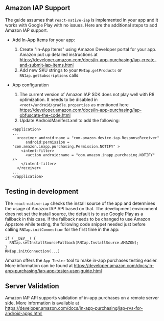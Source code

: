 Amazon IAP Support
------------------
The guide assumes that `react-native-iap` is implemented in your app and it works with Google Play with no issues.
Here are the additional steps to add Amazon IAP support.
- Add In-App Items for your app:
  1. Create "In-App Items" using Amazon Developer portal for your app. Amazon put up detailed instructions at https://developer.amazon.com/docs/in-app-purchasing/iap-create-and-submit-iap-items.html
  2. Add new SKU strings to your `RNIap.getProducts` or `RNIap.getSubscriptions` calls

- App configuration
  1. The current version of Amazon IAP SDK does not play well with R8 optimization. It needs to be disabled in `<root>/android/gradle.properties` as mentioned here https://developer.amazon.com/docs/in-app-purchasing/iap-obfuscate-the-code.html
  2. Update AndroidManifest.xml to add the following:
  ```
  <application>
  ...
    <receiver android:name = "com.amazon.device.iap.ResponseReceiver"
        android:permission = "com.amazon.inapp.purchasing.Permission.NOTIFY" >
      <intent-filter>
        <action android:name = "com.amazon.inapp.purchasing.NOTIFY" />
      </intent-filter>
    </receiver>
  ...
  </application>
  ```

Testing in development
----------------------
The `react-native-iap` checks the install source of the app and determines the usage of Amazon IAP API based on that.
The development environment does not set the install source, the default is to use Google Play as a fallback in this case.
If the fallback needs to be changed to use Amazon Appstore while testing, the following code snippet needed just before calling `RNIap.initConnection` for the first time in the app:
```
if (__DEV__) {
  RNIap.setInstallSourceFallback(RNIap.InstallSource.AMAZON);
}
RNIap.initConnection(...)
```
Amazon offers the `App Tester` tool to make in-app purchases testing easier. More information can be found at https://developer.amazon.com/docs/in-app-purchasing/iap-app-tester-user-guide.html

Server Validation
-----------------
Amazon IAP API supports validation of in-app purchases on a remote server side. More information is available at https://developer.amazon.com/docs/in-app-purchasing/iap-rvs-for-android-apps.html
